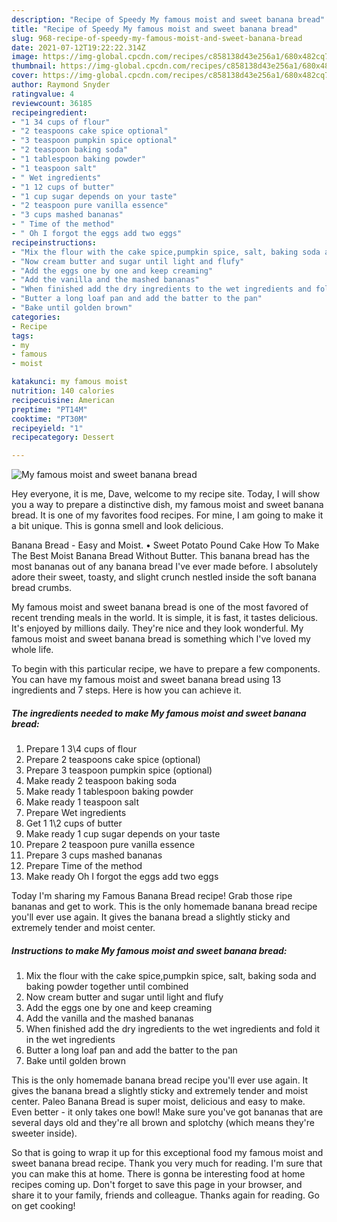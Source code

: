 ```yaml
---
description: "Recipe of Speedy My famous moist and sweet banana bread"
title: "Recipe of Speedy My famous moist and sweet banana bread"
slug: 968-recipe-of-speedy-my-famous-moist-and-sweet-banana-bread
date: 2021-07-12T19:22:22.314Z
image: https://img-global.cpcdn.com/recipes/c858138d43e256a1/680x482cq70/my-famous-moist-and-sweet-banana-bread-recipe-main-photo.jpg
thumbnail: https://img-global.cpcdn.com/recipes/c858138d43e256a1/680x482cq70/my-famous-moist-and-sweet-banana-bread-recipe-main-photo.jpg
cover: https://img-global.cpcdn.com/recipes/c858138d43e256a1/680x482cq70/my-famous-moist-and-sweet-banana-bread-recipe-main-photo.jpg
author: Raymond Snyder
ratingvalue: 4
reviewcount: 36185
recipeingredient:
- "1 34 cups of flour"
- "2 teaspoons cake spice optional"
- "3 teaspoon pumpkin spice optional"
- "2 teaspoon baking soda"
- "1 tablespoon baking powder"
- "1 teaspoon salt"
- " Wet ingredients"
- "1 12 cups of butter"
- "1 cup sugar depends on your taste"
- "2 teaspoon pure vanilla essence"
- "3 cups mashed bananas"
- " Time of the method"
- " Oh I forgot the eggs add two eggs"
recipeinstructions:
- "Mix the flour with the cake spice,pumpkin spice, salt, baking soda and baking powder together until combined"
- "Now cream butter and sugar until light and flufy"
- "Add the eggs one by one and keep creaming"
- "Add the vanilla and the mashed bananas"
- "When finished add the dry ingredients to the wet ingredients and fold it in the wet ingredients"
- "Butter a long loaf pan and add the batter to the pan"
- "Bake until golden brown"
categories:
- Recipe
tags:
- my
- famous
- moist

katakunci: my famous moist 
nutrition: 140 calories
recipecuisine: American
preptime: "PT14M"
cooktime: "PT30M"
recipeyield: "1"
recipecategory: Dessert

---
```



![My famous moist and sweet banana bread](https://img-global.cpcdn.com/recipes/c858138d43e256a1/680x482cq70/my-famous-moist-and-sweet-banana-bread-recipe-main-photo.jpg)

Hey everyone, it is me, Dave, welcome to my recipe site. Today, I will show you a way to prepare a distinctive dish, my famous moist and sweet banana bread. It is one of my favorites food recipes. For mine, I am going to make it a bit unique. This is gonna smell and look delicious.

Banana Bread - Easy and Moist. • Sweet Potato Pound Cake How To Make The Best Moist Banana Bread Without Butter. This banana bread has the most bananas out of any banana bread I&#39;ve ever made before. I absolutely adore their sweet, toasty, and slight crunch nestled inside the soft banana bread crumbs.

My famous moist and sweet banana bread is one of the most favored of recent trending meals in the world. It is simple, it is fast, it tastes delicious. It's enjoyed by millions daily. They're nice and they look wonderful. My famous moist and sweet banana bread is something which I've loved my whole life.


To begin with this particular recipe, we have to prepare a few components. You can have my famous moist and sweet banana bread using 13 ingredients and 7 steps. Here is how you can achieve it.

<!--inarticleads1-->

##### The ingredients needed to make My famous moist and sweet banana bread:

1. Prepare 1 3\4 cups of flour
1. Prepare 2 teaspoons cake spice (optional)
1. Prepare 3 teaspoon pumpkin spice (optional)
1. Make ready 2 teaspoon baking soda
1. Make ready 1 tablespoon baking powder
1. Make ready 1 teaspoon salt
1. Prepare  Wet ingredients
1. Get 1 1\2 cups of butter
1. Make ready 1 cup sugar depends on your taste
1. Prepare 2 teaspoon pure vanilla essence
1. Prepare 3 cups mashed bananas
1. Prepare  Time of the method
1. Make ready  Oh I forgot the eggs add two eggs


Today I&#39;m sharing my Famous Banana Bread recipe! Grab those ripe bananas and get to work. This is the only homemade banana bread recipe you&#39;ll ever use again. It gives the banana bread a slightly sticky and extremely tender and moist center. 

<!--inarticleads2-->

##### Instructions to make My famous moist and sweet banana bread:

1. Mix the flour with the cake spice,pumpkin spice, salt, baking soda and baking powder together until combined
1. Now cream butter and sugar until light and flufy
1. Add the eggs one by one and keep creaming
1. Add the vanilla and the mashed bananas
1. When finished add the dry ingredients to the wet ingredients and fold it in the wet ingredients
1. Butter a long loaf pan and add the batter to the pan
1. Bake until golden brown


This is the only homemade banana bread recipe you&#39;ll ever use again. It gives the banana bread a slightly sticky and extremely tender and moist center. Paleo Banana Bread is super moist, delicious and easy to make. Even better - it only takes one bowl! Make sure you&#39;ve got bananas that are several days old and they&#39;re all brown and splotchy (which means they&#39;re sweeter inside). 

So that is going to wrap it up for this exceptional food my famous moist and sweet banana bread recipe. Thank you very much for reading. I'm sure that you can make this at home. There is gonna be interesting food at home recipes coming up. Don't forget to save this page in your browser, and share it to your family, friends and colleague. Thanks again for reading. Go on get cooking!
